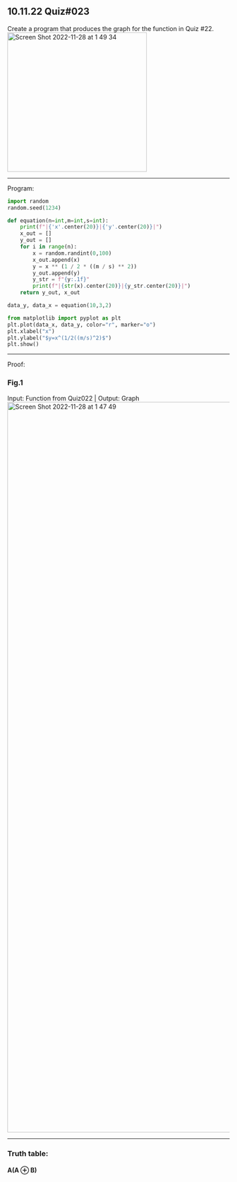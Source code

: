 ## 10.11.22  Quiz#023

Create a program that produces the graph for the function in Quiz #22.
<img width="316" alt="Screen Shot 2022-11-28 at 1 49 34" src="https://user-images.githubusercontent.com/112055140/204148843-a8872f5e-f101-45ac-bc6c-16e38b0a0554.png">



------------------------------------------------------------------------

Program:
```.py
import random
random.seed(1234)

def equation(n=int,m=int,s=int):
    print(f"|{'x'.center(20)}|{'y'.center(20)}|")
    x_out = []
    y_out = []
    for i in range(n):
        x = random.randint(0,100)
        x_out.append(x)
        y = x ** (1 / 2 * ((m / s) ** 2))
        y_out.append(y)
        y_str = f"{y:.1f}"
        print(f"|{str(x).center(20)}|{y_str.center(20)}|")
    return y_out, x_out

data_y, data_x = equation(10,3,2)

from matplotlib import pyplot as plt
plt.plot(data_x, data_y, color="r", marker="o")
plt.xlabel("x")
plt.ylabel("$y=x^(1/2((m/s)^2)$")
plt.show()
```

------------------------------------------------------------------------

Proof:
### Fig.1
Input: Function from Quiz022 | Output: Graph
<img width="1656" alt="Screen Shot 2022-11-28 at 1 47 49" src="https://user-images.githubusercontent.com/112055140/204148775-7b06e4ea-6e4b-4077-a4fd-6fbdc9c6a900.png">

------------------------------------------------------------------------

### Truth table:
#### A(A ⊕ B) 

